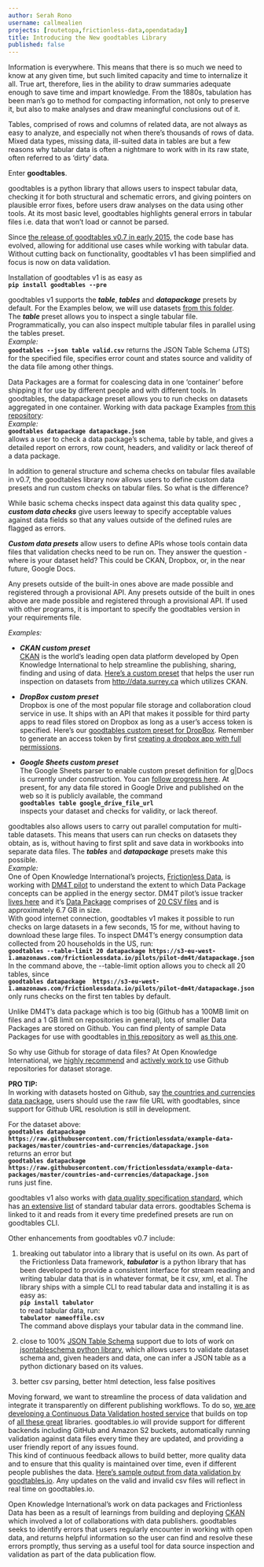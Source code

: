 ```yaml
---
author: Serah Rono
username: callmealien
projects: [routetopa,frictionless-data,opendataday]
title: Introducing the New goodtables Library
published: false
---
```


Information is everywhere. This means that there is so much we need to know at any given time, but such limited capacity and time to internalize it all. True art, therefore, lies in the ability to draw summaries adequate enough to save time and impart knowledge. From the 1880s, tabulation has been man’s go to method for compacting information, not only to preserve it, but also to make analyses and draw meaningful conclusions out of it.

Tables, comprised of rows and columns of related data, are not always as easy to analyze, and especially not when there’s thousands of rows of data. Mixed data types, missing data, ill-suited data in tables are but a few reasons why tabular data is often a nightmare to work with in its raw state, often referred to as ‘dirty’ data.

Enter **goodtables**.

goodtables is a python library that allows users to inspect tabular data, checking it for both structural and schematic errors, and giving pointers on plausible error fixes, before users draw analyses on the data using other tools. At its most basic level, goodtables highlights general errors in tabular files i.e. data that won’t load or cannot be parsed.

Since [the release of goodtables v0.7 in early 2015](http://okfnlabs.org/blog/2015/02/20/introducing-goodtables.html), the code base has evolved, allowing for additional use cases while working with tabular data.  Without cutting back on functionality, goodtables v1 has been simplified and focus is now on data validation.

Installation of goodtables v1 is as easy as  
**`pip install goodtables --pre`**

goodtables v1  supports the **_table_**, **_tables_** and **_datapackage_** presets by default. For the Examples below, we will use datasets [from this folder](https://github.com/frictionlessdata/goodtables-py/tree/master/data).  
The **_table_** preset allows you to inspect a single tabular file. Programmatically, you can also inspect multiple tabular files in parallel using the tables preset.  
  _Example:_  
  **`goodtables --json table valid.csv`** 
  returns the JSON Table Schema (JTS) for the specified file, specifies error count and states source and validity of the data file among other things.

Data Packages are a format for coalescing data in one ‘container’ before shipping it for use by different people and with different tools. In goodtables, the datapackage preset allows you to run checks on datasets aggregated in one container. Working with data package Examples [from this repository](https://github.com/frictionlessdata/goodtables-py/tree/master/data/datapackages):  
  _Example:_  
  **`goodtables datapackage datapackage.json`**  
  allows a user to check a data package’s schema, table by table, and gives a detailed report on errors, row count, headers, and validity or lack thereof of a data package.

In addition to general structure and schema checks on tabular files available in v0.7, the goodtables library now allows users to define custom data presets and run custom checks on tabular files. So what is the difference?

While basic schema checks inspect data against this data quality spec , **_custom data checks_** give users leeway to specify acceptable values against data fields so that any values outside of the defined rules are flagged as errors.

**_Custom data presets_** allow users to define APIs whose tools contain data files that validation checks need to be run on. They answer the question - where is your dataset held? This could be CKAN, Dropbox, or, in the near future, Google Docs.

Any presets outside of the built-in ones above are made possible and registered through a provisional API. Any presets outside of the built in ones above are made possible and registered through a provisional API. If used with other programs, it is important to specify the goodtables version in your requirements file.

_Examples:_  
+ **_CKAN custom preset_**  
[CKAN](http://ckan.org) is the world’s leading open data platform developed by Open Knowledge International to help streamline the publishing, sharing, finding and using of data.
[Here’s a custom preset](https://github.com/frictionlessdata/goodtables-py/blob/master/Examples/ckan.py) that helps the user run inspection on datasets from http://data.surrey.ca which utilizes CKAN.

+ **_DropBox custom preset_**  
Dropbox is one of the most popular file storage and collaboration cloud service in use. It ships with an API that makes it possible for third party apps to read files stored on Dropbox as long as a user’s access token is specified. Here’s our [goodtables custom preset for DropBox](https://github.com/frictionlessdata/goodtables-py/blob/master/examples/dropbox.py). Remember to generate an access token by first [creating a dropbox app with full permissions](https://www.dropbox.com/developers/apps).

+ **_Google Sheets custom preset_**  
The Google Sheets parser to enable custom preset definition for g|Docs is currently under construction. You can [follow progress here](https://github.com/frictionlessdata/tabulator-py/issues/117). At present, for any data file stored in Google Drive and published on the web so it is publicly available, the command  
**`goodtables table google_drive_file_url`**  
inspects your dataset and checks for validity, or lack thereof.

goodtables also allows users to carry out parallel computation for multi-table datasets. This means that users can run checks on datasets they obtain, as is, without having to first split and save data in workbooks into separate data files. The **_tables_** and **_datapackage_** presets make this possible.  
_Example:_  
One of Open Knowledge International’s projects, [Frictionless Data](http://frictionlessdata.io), is working with [DM4T pilot](https://github.com/frictionlessdata/pilot-dm4t) to understand the extent to which Data Package concepts can be applied in the energy sector. DM4T pilot’s issue tracker [lives here](https://github.com/frictionlessdata/pilot-dm4t) and it’s [Data Package](https://s3-eu-west-1.amazonaws.com/frictionlessdata.io/pilots/pilot-dm4t/datapackage.json) comprises of [20 CSV files](http://data.okfn.org/tools/view?url=https%3A%2F%2Fs3-eu-west-1.amazonaws.com%2Ffrictionlessdata.io%2Fpilots%2Fpilot-dm4t%2Fdatapackage.json) and is approximately 6.7 GB in size.   
With good internet connection, goodtables v1 makes it possible to run checks on large datasets in a few seconds, 15 for me,  without having to download these large files. To inspect DM4T’s energy consumption data collected from 20 households in the US, run:  
**`goodtables --table-limit 20 datapackage https://s3-eu-west-1.amazonaws.com/frictionlessdata.io/pilots/pilot-dm4t/datapackage.json`**  
In the command above, the --table-limit option allows you to check all 20 tables, since   
**`goodtables datapackage  https://s3-eu-west-1.amazonaws.com/frictionlessdata.io/pilots/pilot-dm4t/datapackage.json`**  
only runs checks on the first ten tables by default.

Unlike DM4T’s data package which is too big (Github has a 100MB limit on files and a 1 GB limit on repositories in general), lots of smaller Data Packages are stored on Github. You can find plenty of sample Data Packages for use with goodtables [in this repository](https://github.com/datasets/) as well [as this one](https://github.com/frictionlessdata/example-data-packages).

So why use Github for storage of data files?  At Open Knowledge International, we [highly recommend](http://blog.okfn.org/2013/07/02/git-and-github-for-data/) and [actively work to](http://blog.okfn.org/2016/11/29/git-for-data-analysis-why-version-control-is-essential-collaboration-public-trust/) use Github repositories for dataset storage.

**PRO TIP:**   
In working with datasets hosted on Github, say [the countries and currencies data package](https://github.com/frictionlessdata/example-data-packages/tree/master/countries-and-currencies), users should use the raw file URL with goodtables, since support for Github URL resolution is still in development.

For the dataset above:  
**`goodtables datapackage https://raw.githubusercontent.com/frictionlessdata/example-data-packages/master/countries-and-currencies/datapackage.json`**    
returns an error but  
**`goodtables datapackage https://raw.githubusercontent.com/frictionlessdata/example-data-packages/master/countries-and-currencies/datapackage.json`**  
runs just fine.

goodtables v1 also works with [data quality specification standard](https://github.com/frictionlessdata/data-quality-spec), which has [an extensive list](https://github.com/frictionlessdata/goodtables-py/blob/master/goodtables/spec.json) of standard tabular data errors. goodtables Schema is linked to it and reads from it every time predefined presets are run on goodtables CLI.

Other enhancements from goodtables v0.7 include:  
1. breaking out tabulator into a library that is useful on its own.
As part of the Frictionless Data framework, **_tabulator_** is a python library that has been developed to provide a consistent interface for stream reading and writing tabular data that is in whatever format, be it csv, xml, et al. The library ships with a simple CLI to read tabular data and installing it is as easy as:  
**`pip install tabulator`**  
to read tabular data, run:  
**`tabulator nameoffile.csv`**  
The command above displays your tabular data in the command line.

2. close to 100% [JSON Table Schema](http://specs.frictionlessdata.io/json-table-schema/) support due to lots of work on [jsontableschema python library](https://github.com/frictionlessdata/jsontableschema-py), which allows users to validate dataset schema and, given headers and data, one can infer a JSON table as a python dictionary  based on its values.

3. better csv parsing, better html detection, less false positives

Moving forward, we want to streamline the process of data validation and integrate it transparently on different publishing workflows. To do so, [we are developing a Continuous Data Validation hosted service](https://github.com/frictionlessdata/goodtables.io) that builds on top of [all these great](https://github.com/frictionlessdata/tabulator-py) libraries. goodtables.io will provide support for different backends including GitHub and Amazon S2 buckets, automatically running validation against data files every time they are updated, and providing a user friendly report of any issues found.  
This kind of continuous feedback allows to build better, more quality data and to ensure that this quality is maintained over time, even if different people publishes the data. [Here’s sample output from data validation by goodtables.io](http://goodtables.oklabs.org/jobs/b2959cd9-d255-4f70-b077-d18d62da89e7). Any updates on the valid and invalid csv files will reflect in real time on goodtables.io.

Open Knowledge International’s work on data packages and Frictionless Data has been as a result of learnings from building and deploying [CKAN](http://ckan.org) which involved a lot of collaborations with data publishers. goodtables seeks to identify errors that users regularly encounter in working with open data,  and returns helpful information so the user can find and resolve these errors promptly, thus serving as a useful tool for data source inspection and validation as part of the data publication flow.
